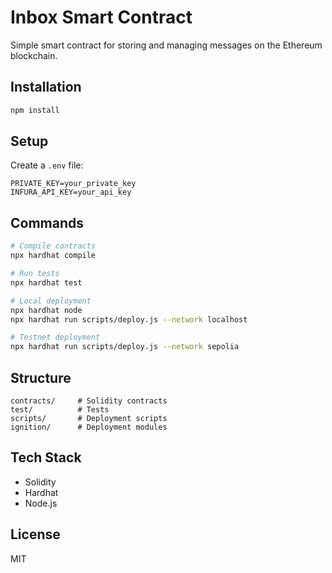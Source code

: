 # Inbox Smart Contract

Simple smart contract for storing and managing messages on the Ethereum blockchain.

## Installation

```bash
npm install
```

## Setup

Create a `.env` file:

```
PRIVATE_KEY=your_private_key
INFURA_API_KEY=your_api_key
```

## Commands

```bash
# Compile contracts
npx hardhat compile

# Run tests
npx hardhat test

# Local deployment
npx hardhat node
npx hardhat run scripts/deploy.js --network localhost

# Testnet deployment
npx hardhat run scripts/deploy.js --network sepolia
```

## Structure

```
contracts/     # Solidity contracts
test/          # Tests
scripts/       # Deployment scripts
ignition/      # Deployment modules
```

## Tech Stack

- Solidity
- Hardhat
- Node.js

## License

MIT